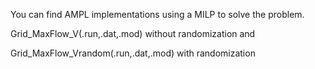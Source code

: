 You can find AMPL implementations using a MILP to solve the problem. 

Grid_MaxFlow_V(.run,.dat,.mod) without randomization and

Grid_MaxFlow_Vrandom(.run,.dat,.mod) with randomization
